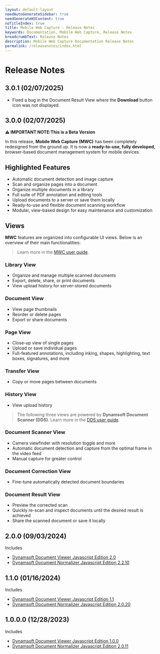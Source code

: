 ```yaml
---
layout: default-layout
needAutoGenerateSidebar: true
needGenerateH3Content: true
noTitleIndex: true
title: Mobile Web Capture - Release Notes
keywords: Documentation, Mobile Web Capture, Release Notes
breadcrumbText: Release Notes
description: Mobile Web Capture Documentation Release Notes
permalink: /releasenotes/index.html
---
```


# Release Notes

## 3.0.1 (02/07/2025)

* Fixed a bug in the Document Result View where the **Download** button icon was not displayed.

## 3.0.0 (02/07/2025)

**⚠ IMPORTANT NOTE:This is a Beta Version**  

In this release, **Mobile Web Capture (MWC)** has been completely redesigned from the ground up. It is now a **ready-to-use, fully developed,** browser-based document management system for mobile devices.  

## Highlighted Features  

- Automatic document detection and image capture  
- Scan and organize pages into a document  
- Organize multiple documents in a library  
- Full suite of PDF annotation and editing tools  
- Upload documents to a server or save them locally  
- Ready-to-use and flexible document scanning workflow  
- Modular, view-based design for easy maintenance and customization  

## Views  

**MWC** features are organized into configurable UI views. Below is an overview of their main functionalities:  

> Learn more in the [MWC user guide](https://www.dynamsoft.com/mobile-web-capture/docs/guides/mobile-web-capture.html).  

### Library View  
- Organize and manage multiple scanned documents  
- Export, delete, share, or print documents  
- View upload history for server-stored documents  

### Document View  
- View page thumbnails  
- Reorder or delete pages  
- Export or share documents  

### Page View  
- Close-up view of single pages  
- Upload or save individual pages  
- Full-featured annotations, including inking, shapes, highlighting, text boxes, signatures, and more  

### Transfer View  
- Copy or move pages between documents  

### History View  
- View upload history

> The following three views are powered by **Dynamsoft Document Scanner (DDS)**. Learn more in the [DDS user guide](https://www.dynamsoft.com/mobile-web-capture/docs/guides/document-scanner.html).  

### Document Scanner View  
- Camera viewfinder with resolution toggle and more 
- Automatic document detection and capture from the optimal frame in the video feed  
- Manual capture for greater control  

### Document Correction View  
- Fine-tune automatically detected document boundaries  

### Document Result View  
- Preview the corrected scan  
- Quickly re-scan and inspect documents until the desired result is achieved  
- Share the scanned document or save it locally  

## 2.0.0 (09/03/2024)

Includes

- [Dynamsoft Document Viewer Javascript Edition 2.0](https://www.dynamsoft.com/document-viewer/docs/releasenotes/index.html#20-20082024)
- [Dynamsoft Document Normalizer Javascript Edition 2.2.10](https://www.dynamsoft.com/document-normalizer/docs/web/programming/javascript/release-notes/javascript-2.html#2210-04092024)

## 1.1.0 (01/16/2024)

Includes

- [Dynamsoft Document Viewer Javascript Edition 1.1](https://www.dynamsoft.com/document-viewer/docs/releasenotes/index.html#11-01122024)
- [Dynamsoft Document Normalizer Javascript Edition 2.0.20](https://www.dynamsoft.com/document-normalizer/docs/web/programming/javascript/release-notes/javascript-2.html#2020-01112024)

## 1.0.0.0 (12/28/2023)

Includes

- [Dynamsoft Document Viewer Javascript Edition 1.0.0](https://www.dynamsoft.com/document-viewer/docs/releasenotes/index.html#100-12262023)
- [Dynamsoft Document Normalizer Javascript Edition 2.0.11](https://www.dynamsoft.com/document-normalizer/docs/web/programming/javascript/release-notes/javascript-2.html#2011-08242023)